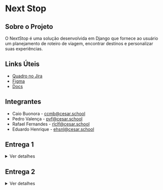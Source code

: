 # Next Stop
## Sobre o Projeto
O NextStop é uma solução desenvolvida em Django que fornece ao usuário um planejamento de roteiro de viagem, encontrar destinos e personalizar suas experiências. 

## Links Úteis
- <a href="https://cesar-team-v8afv3ud.atlassian.net/jira/software/projects/NS/boards/34/backlog" target="_blank">Quadro no Jira</a>
- <a href="https://www.figma.com/design/NH6gXtqEq6ScD94R0JjhhT/Next-Stop?node-id=37-6&t=Df3CO9P0t0yYVnd6-1" target="_blank">Figma</a>
- <a href="https://docs.google.com/document/d/1aSS9CKXjFiJVWMc2ProF_4tRzgPjE1SwDDQWuf53CP4/edit?usp=sharing" target="_blank">Docs</a>

## Integrantes
- Caio Buonora - ccmb@cesar.school
- Pedro Valença - pvf@cesar.school
- Rafael Fernandes - rlclf@cesar.school
- Eduardo Henrique - ehsnl@cesar.school
  
## Entrega 1
<details>
<summary>Ver detalhes</summary>
<br/>

![Image](https://github.com/user-attachments/assets/ff3134ad-f2e5-4cfe-98a8-b38abebc3f14)

![Image 2](https://github.com/user-attachments/assets/2119c3fa-c443-4a63-a275-859e827854da)
   

[🎥 ScreenCast 1](https://youtu.be/vZgO7tRvAdg)  
</details>

## Entrega 2
<details>
<summary>Ver detalhes</summary>
<br/>

![Captura de tela 2025-04-07 163547](https://github.com/user-attachments/assets/15ca7305-44b1-4553-b8e1-f0829e8074b3)

![Captura de tela 2025-04-07 163547](https://github.com/user-attachments/assets/b4070bf1-ef22-42a8-9f4f-1fbdc6eb75e4)

![Captura de tela 2025-04-07 214908](https://github.com/user-attachments/assets/998a79fd-6321-4334-877b-57399f9e638c)

[🎥 ScreenCast 2]()

### Relatos de Pair Programming
Nós nos juntamos em duplas e compartilhamos tela através do meeting para resolver todos requisitos do projeto, assim, otimizando tempo. O objetivo era fazer com que as entregas fossem feitas de forma eficiente e concluídas nos tempos determinados.

**Divisão de tarefas:** Em cada reunião, nós nos dividíamos em duplas e decidíamos o que cada uma ficaria responsável por fazer, possibilitando uma aceleração na produção das entregas. Isso era colocado em um grupo no WhatsApp para que cada integrante ficasse sempre ciente do que deveria ser feito e os prazos determinados, para que nada deixasse de ser entregue. Uma dupla ficou responsável pelo deploy, html e css; já a outra ficou responsável pelas urls, views e models do código no vs code. Já o readme foi feito em conjunto por todos.

**Metodologia de Trabalho:** Utilizamos sempre e Google Meet para realizar as reuniões em grupo e em dupla, o que possibilitou que todos os intergrantes presentes pudessem colaborar com a realização do trabalho, principalmente através do compartilhamento de tela. Assim, conseguíamos realizar as tarefas em conjunto, para que tudo fosse feito sob conhecimento de todos do grupo.
</details>




